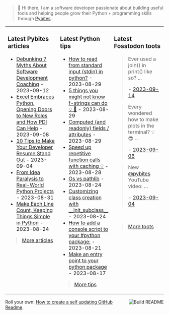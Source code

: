 > 👋 Hi there, I am a software developer passionate about building useful tools and helping people grow their Python + programming skills through <a href="https://pybit.es" target="_blank">Pybites</a>.

<table><tr><td valign="top" width="33%">

### Latest Pybites articles

<ul>

  <li><a href="https://pybit.es/articles/debunking-7-myths-about-software-development-coaching/" target="_blank">Debunking 7 Myths About Software Development Coaching</a> - 2023-09-12</li>

  <li><a href="https://pybit.es/articles/excel-embraces-python-opening-doors-to-new-roles-and-how-pdi-can-help/" target="_blank">Excel Embraces Python, Opening Doors to New Roles and How PDI Can Help</a> - 2023-09-08</li>

  <li><a href="https://pybit.es/articles/10-tips-to-make-your-developer-resume-stand-out/" target="_blank">10 Tips to Make Your Developer Resume Stand Out</a> - 2023-09-04</li>

  <li><a href="https://pybit.es/articles/build-real-world-python-projects/" target="_blank">From Idea Paralysis to Real-World Python Projects</a> - 2023-08-31</li>

  <li><a href="https://pybit.es/articles/make-each-line-count-keeping-things-simple-in-python/" target="_blank">Make Each Line Count, Keeping Things Simple in Python</a> - 2023-08-24</li>

</ul>

> <a href="https://pybit.es/articles/" target="_blank">More articles</a>


</td><td valign="top" width="34%">

### Latest Python tips

<ul>

  <li><a href="https://github.com/bbelderbos/bobcodesit/blob/main/notes/20230829192509.md" target="_blank">How to read from standard input (stdin) in python?</a> - 2023-08-29</li>

  <li><a href="https://github.com/bbelderbos/bobcodesit/blob/main/notes/20230829122531.md" target="_blank">5 things you might not know f-strings can do 💡 🧵</a> - 2023-08-29</li>

  <li><a href="https://github.com/bbelderbos/bobcodesit/blob/main/notes/20230829122437.md" target="_blank">Computed (and readonly) fields / attributes</a> - 2023-08-29</li>

  <li><a href="https://github.com/bbelderbos/bobcodesit/blob/main/notes/20230828204211.md" target="_blank">Speed up repetitive function calls with caching 💡</a> - 2023-08-28</li>

  <li><a href="https://github.com/bbelderbos/bobcodesit/blob/main/notes/20230824175324.md" target="_blank">Os vs pathlib</a> - 2023-08-24</li>

  <li><a href="https://github.com/bbelderbos/bobcodesit/blob/main/notes/20230824103843.md" target="_blank">Customizing class creation with __init_subclass__</a> - 2023-08-24</li>

  <li><a href="https://github.com/bbelderbos/bobcodesit/blob/main/notes/20230821155645.md" target="_blank">How to add a console script to your #python package:</a> - 2023-08-21</li>

  <li><a href="https://github.com/bbelderbos/bobcodesit/blob/main/notes/20230817110202.md" target="_blank">Make an entry point to your python package</a> - 2023-08-17</li>

</ul>

> <a href="https://github.com/bbelderbos/bobcodesit" target="_blank">More tips</a>


</td><td valign="top" width="33%">

### Latest Fosstodon toots


  <blockquote>
  <p>Ever used a join() in print() like so? ...</p>
  - <a href="https://fosstodon.org/@bbelderbos/111062340317850914" target="_blank">2023-09-14</a>
  </blockquote>

  <blockquote>
  <p>Every wondered how to make plots in the terminal? 💡 😎 ...</p>
  - <a href="https://fosstodon.org/@bbelderbos/111019208438023896" target="_blank">2023-09-06</a>
  </blockquote>

  <blockquote>
  <p>New <span class="h-card"><a class="u-url mention" href="https://fosstodon.org/@pybites">@<span>pybites</span></a></span> YouTube video:  ...</p>
  - <a href="https://fosstodon.org/@bbelderbos/111008331580016371" target="_blank">2023-09-04</a>
  </blockquote>


<br>

> <a href="https://fosstodon.org/@bbelderbos" target="_blank">More toots</a>


</td></tr></table>

<a href="https://github.com/bbelderbos/bbelderbos/actions" target="_blank"><img src="https://github.com/bbelderbos/bbelderbos/workflows/Daily%20Update/badge.svg" align="right" alt="Build README"></a>Roll your own: <a href="https://pybit.es/articles/how-to-create-a-self-updating-github-readme/" target="_blank">How to create a self updating GitHub Readme</a>.